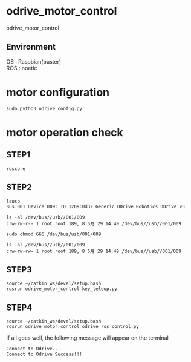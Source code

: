 # odrive_motor_control
odrive_motor_control

## Environment
OS : Raspbian(buster)  
ROS : noetic

# motor configuration
```
sudo pytho3 odrive_config.py
```

# motor operation check
## STEP1
```
roscore
```

## STEP2
```
lsusb
Bus 001 Device 009: ID 1209:0d32 Generic ODrive Robotics ODrive v3
```

```
ls -al /dev/bus//usb//001/009
crw-rw-r-- 1 root root 189, 8 5月 29 14:49 /dev/bus//usb//001/009
```

```
sudo chmod 666 /dev/bus/usb/001/009
```

```
ls -al /dev/bus//usb//001/009
crw-rw-rw- 1 root root 189, 8 5月 29 14:49 /dev/bus//usb//001/009
```

## STEP3
```
source ~/catkin_ws/devel/setup.bash
rosrun odrive_motor_control key_teleop.py
```
## STEP4
```
source ~/catkin_ws/devel/setup.bash
rosrun odrive_motor_control odrive_ros_control.py
```
If all goes well, the following message will appear on the terminal
```
Connect to Odrive...
Connect to Odrive Success!!!
```
